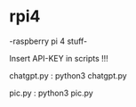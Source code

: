 # rpi4

-raspberry pi 4 stuff-

Insert API-KEY in scripts !!!

chatgpt.py : python3 chatgpt.py

pic.py : python3 pic.py
